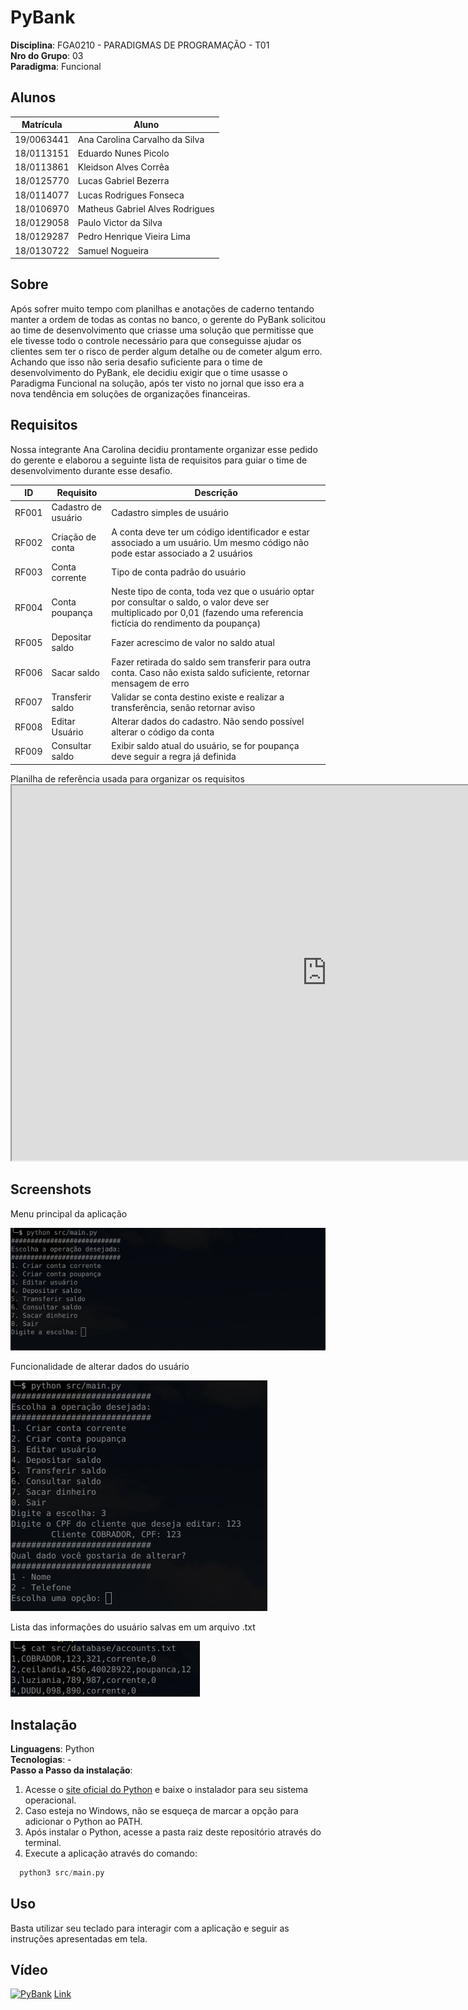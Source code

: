 # PyBank

**Disciplina**: FGA0210 - PARADIGMAS DE PROGRAMAÇÃO - T01 <br>
**Nro do Grupo**: 03<br>
**Paradigma**: Funcional<br>

## Alunos

| Matrícula  | Aluno                           |
| ---------- | ------------------------------- |
| 19/0063441 | Ana Carolina Carvalho da Silva  |
| 18/0113151 | Eduardo Nunes Picolo            |
| 18/0113861 | Kleidson Alves Corrêa           |
| 18/0125770 | Lucas Gabriel Bezerra           |
| 18/0114077 | Lucas Rodrigues Fonseca         |
| 18/0106970 | Matheus Gabriel Alves Rodrigues |
| 18/0129058 | Paulo Victor da Silva           |
| 18/0129287 | Pedro Henrique Vieira Lima      |
| 18/0130722 | Samuel Nogueira                 |

## Sobre

Após sofrer muito tempo com planilhas e anotações de caderno tentando manter a ordem de todas as contas no banco, o gerente do PyBank solicitou ao time de desenvolvimento que criasse uma solução que permitisse que ele tivesse todo o controle necessário para que conseguisse ajudar os clientes sem ter o risco de perder algum detalhe ou de cometer algum erro. Achando que isso não seria desafio suficiente para o time de desenvolvimento do PyBank, ele decidiu exigir que o time usasse o Paradigma Funcional na solução, após ter visto no jornal que isso era a nova tendência em soluções de organizações financeiras.

## Requisitos

Nossa integrante Ana Carolina decidiu prontamente organizar esse pedido do gerente e elaborou a seguinte lista de requisitos para guiar o time de desenvolvimento durante esse desafio.

| ID    | Requisito           | Descrição                                                                                                                                                                   |
| ----- | ------------------- | --------------------------------------------------------------------------------------------------------------------------------------------------------------------------- |
| RF001 | Cadastro de usuário | Cadastro simples de usuário                                                                                                                                                 |
| RF002 | Criação de conta    | A conta deve ter um código identificador e estar associado a um usuário. Um mesmo código não pode estar associado a 2 usuários                                              |
| RF003 | Conta corrente      | Tipo de conta padrão do usuário                                                                                                                                             |
| RF004 | Conta poupança      | Neste tipo de conta, toda vez que o usuário optar por consultar o saldo, o valor deve ser multiplicado por 0,01 (fazendo uma referencia fictícia do rendimento da poupança) |
| RF005 | Depositar saldo     | Fazer acrescimo de valor no saldo atual                                                                                                                                     |
| RF006 | Sacar saldo         | Fazer retirada do saldo sem transferir para outra conta. Caso não exista saldo suficiente, retornar mensagem de erro                                                        |
| RF007 | Transferir saldo    | Validar se conta destino existe e realizar a transferência, senão retornar aviso                                                                                            |
| RF008 | Editar Usuário      | Alterar dados do cadastro. Não sendo possível alterar o código da conta                                                                                                     |
| RF009 | Consultar saldo     | Exibir saldo atual do usuário, se for poupança deve seguir a regra já definida                                                                                              |


Planilha de referência usada para organizar os requisitos <iframe width="200%" height="600" src="https://docs.google.com/spreadsheets/d/e/2PACX-1vQiLF5V4S0vZTmM2tC9cFMyr8XI6C7crnm6RMU2CyWswSRvGi-k531DtA6IqH5d0YiZ_Z6cxooXpOjy/pubhtml?gid=0&amp;single=true&amp;widget=true&amp;headers=false"></iframe> 


## Screenshots 

Menu principal da aplicação 

![Menu principal](/Media/img1.jpeg) 

Funcionalidade de alterar dados do usuário 

![Alterar dados do usuário](/Media/img2.jpeg) 

Lista das informações do usuário salvas em um arquivo .txt 

![Forma como os dados são guardados](/Media/img3.jpeg)

## Instalação

**Linguagens**: Python<br>
**Tecnologias**: -<br>
**Passo a Passo da instalação**:

1. Acesse o [site oficial do Python](https://www.python.org/downloads/) e baixe o instalador para seu sistema operacional.
2. Caso esteja no Windows, não se esqueça de marcar a opção para adicionar o Python ao PATH.
3. Após instalar o Python, acesse a pasta raiz deste repositório através do terminal.
4. Execute a aplicação através do comando:

```python
  python3 src/main.py
```

## Uso

Basta utilizar seu teclado para interagir com a aplicação e seguir as instruções apresentadas em tela.

## Vídeo

[![PyBank](https://img.youtube.com/vi/7xEJkpA0iyo/0.jpg)](https://www.youtube.com/watch?v=7xEJkpA0iyo)
[Link](https://www.youtube.com/watch?v=7xEJkpA0iyo)

<!-- ## Outros
Quaisquer outras informações sobre seu projeto podem ser descritas a seguir. -->

<!-- ## Fontes
Caso utilize materiais de terceiros, referencie-os adequadamente. -->
